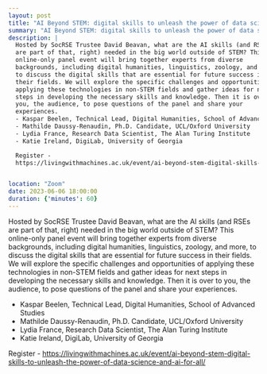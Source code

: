 ```yaml
---
layout: post
title: "AI Beyond STEM: digital skills to unleash the power of data science and AI for all"
summary: "AI Beyond STEM: digital skills to unleash the power of data science and AI for all"
description: |
  Hosted by SocRSE Trustee David Beavan, what are the AI skills (and RSEs
  are part of that, right) needed in the big world outside of STEM? This
  online-only panel event will bring together experts from diverse
  backgrounds, including digital humanities, linguistics, zoology, and more,
  to discuss the digital skills that are essential for future success in
  their fields. We will explore the specific challenges and opportunities of
  applying these technologies in non-STEM fields and gather ideas for next
  steps in developing the necessary skills and knowledge. Then it is over to
  you, the audience, to pose questions of the panel and share your
  experiences. 
  - Kaspar Beelen, Technical Lead, Digital Humanities, School of Advanced Studies
  - Mathilde Daussy-Renaudin, Ph.D. Candidate, UCL/Oxford University
  - Lydia France, Research Data Scientist, The Alan Turing Institute
  - Katie Ireland, DigiLab, University of Georgia

  Register -
  https://livingwithmachines.ac.uk/event/ai-beyond-stem-digital-skills-to-unleash-the-power-of-data-science-and-ai-for-all/


location: "Zoom"
date: 2023-06-06 18:00:00
duration: {'minutes': 60}
---
```


Hosted by SocRSE Trustee David Beavan, what are the AI skills (and RSEs
are part of that, right) needed in the big world outside of STEM? This
online-only panel event will bring together experts from diverse
backgrounds, including digital humanities, linguistics, zoology, and more,
to discuss the digital skills that are essential for future success in
their fields. We will explore the specific challenges and opportunities of
applying these technologies in non-STEM fields and gather ideas for next
steps in developing the necessary skills and knowledge. Then it is over to
you, the audience, to pose questions of the panel and share your
experiences. 
- Kaspar Beelen, Technical Lead, Digital Humanities, School of Advanced Studies
- Mathilde Daussy-Renaudin, Ph.D. Candidate, UCL/Oxford University
- Lydia France, Research Data Scientist, The Alan Turing Institute
- Katie Ireland, DigiLab, University of Georgia

Register -
https://livingwithmachines.ac.uk/event/ai-beyond-stem-digital-skills-to-unleash-the-power-of-data-science-and-ai-for-all/
 